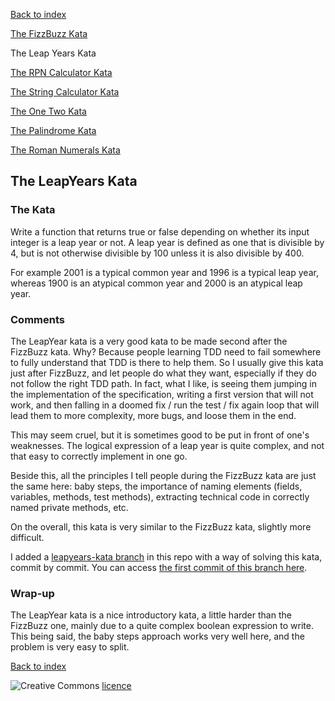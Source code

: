[Back to index](/index.html)

[The FizzBuzz Kata](/katas/introductory/fizzbuzz-kata.html)

The Leap Years Kata

[The RPN Calculator Kata](/katas/introductory/rpncalculator-kata.html)

[The String Calculator Kata](/katas/introductory/stringcalculator-kata.html)

[The One Two Kata](/katas/introductory/onetwo-kata.html)

[The Palindrome Kata](/katas/introductory/palindrome-kata.html)

[The Roman Numerals Kata](/katas/intermediate/romannumerals-kata.html)


## The LeapYears Kata

### The Kata

Write a function that returns true or false depending on whether its input integer is a leap year or not. A leap year is defined as one that is divisible by 4, but is not otherwise divisible by 100 unless it is also divisible by 400.

For example 2001 is a typical common year and 1996 is a typical leap year, whereas 1900 is an atypical common year and 2000 is an atypical leap year.

### Comments

The LeapYear kata is a very good kata to be made second after the FizzBuzz kata. Why? Because people learning TDD need to fail somewhere to fully understand that TDD is there to help them. So I usually give this kata just after FizzBuzz, and let people do what they want, especially if they do not follow the right TDD path. In fact, what I like, is seeing them jumping in the implementation of the specification, writing a first version that will not work, and then falling in a doomed fix / run the test / fix again loop that will lead them to more complexity, more bugs, and loose them in the end.

This may seem cruel, but it is sometimes good to be put in front of one's weaknesses. The logical expression of a leap year is quite complex, and not that easy to correctly implement in one go.

Beside this, all the principles I tell people during the FizzBuzz kata are just the same here: baby steps, the importance of naming elements (fields, variables, methods, test methods), extracting technical code in correctly named private methods, etc.

On the overall, this kata is very similar to the FizzBuzz kata, slightly more difficult. 

I added a [leapyears-kata branch](https://github.com/JosePaumard/JosePaumard.github.io/tree/leapyears-kata) in this repo with a way of solving this kata, commit by commit. You can access [the first commit of this branch here](https://github.com/JosePaumard/JosePaumard.github.io/tree/550bc9a94be9b8e545c222eb01b31a31b8939bff). 

### Wrap-up

The LeapYear kata is a nice introductory kata, a little harder than the FizzBuzz one, mainly due to a quite complex boolean expression to write. This being said, the baby steps approach works very well here, and the problem is very easy to split.

[Back to index](/index.html)

![Creative Commons](https://i.creativecommons.org/l/by-nc-sa/4.0/88x31.png) [licence](http://creativecommons.org/licenses/by-nc-sa/4.0/)